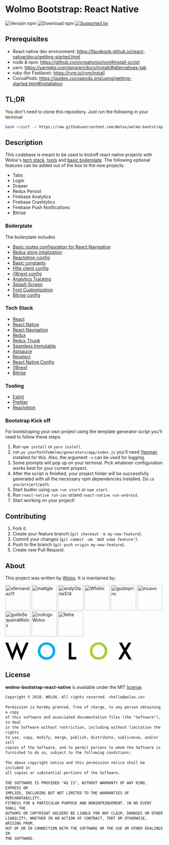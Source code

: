 # Wolmo Bootstrap: React Native

![Versión npm](https://img.shields.io/npm/v/generator-wolmo-bootstrap-rn.svg?color=68d5f7)
![Download npm](https://img.shields.io/npm/dw/generator-wolmo-bootstrap-rn.svg?color=7551bb)
[![Supported by](https://img.shields.io/badge/supported%20by-Wolox.💗-blue.svg)](https://www.wolox.com.ar)

## Prerequisites

- React native dev environment: https://facebook.github.io/react-native/docs/getting-started.html
- node & npm: https://github.com/creationix/nvm#install-script
- yarn: https://yarnpkg.com/lang/en/docs/install/#alternatives-tab
- ruby (for Fastlane): https://rvm.io/rvm/install
- CocoaPods: https://guides.cocoapods.org/using/getting-started.html#installation

## TL;DR

You don't need to clone this repository. Just run the following in your terminal:

```bash
bash <(curl -s https://raw.githubusercontent.com/Wolox/wolmo-bootstrap-react-native/master/run.sh)
```

## Description

This codebase is meant to be used to kickoff react native projects with Wolox's [tech stack](#tech-stack), [tools](#tooling) and [basic boilerplate](#boilerplate).
The following optional features can be added out of the box to the new projects:

- Tabs
- Login
- Drawer
- Redux Persist
- Firebase Analytics
- Firebase Crashlytics
- Firebase Push Notifications
- Bitrise

### Boilerplate

The boilerplate includes

- [Basic routes configuration for React Navigation](/generators/app/templates/src/app/screens.ejs)
- [Redux store intialization](/generators/app/templates/src/redux/store.ejs)
- [Reactotron config](/generators/app/templates/src/config/reactotronConfig.ejs)
- [Basic constants](/generators/app/templates/src/constants)
- [Http client config](/generators/app/templates/src/config/api.js)
- [i18next config](/generators/app/templates/src/config/i18n.js)
- [Analytics Tracking](/generators/app/templates/src/redux/middlewares/analyticsMiddleware.js)
- [Splash Screen](/generators/app/tasks/appSetup/splashScreenSetup.js)
- [Font Customization](/generators/app/templates/src/config/fonts.js)
- [Bitrise config](/generators/app/tasks/createBitriseApp.js)

### Tech Stack

- [React](https://facebook.github.io/react/)
- [React Native](https://facebook.github.io/react-native/)
- [React Navigation](https://reactnavigation.org/)
- [Redux](http://redux.js.org/)
- [Redux Thunk](https://github.com/gaearon/redux-thunk)
- [Seamless Immutable](https://github.com/rtfeldman/seamless-immutable)
- [Apisauce](https://github.com/skellock/apisauce)
- [Reselect](https://github.com/reactjs/reselect)
- [React Native Config](https://github.com/luggit/react-native-config)
- [i18next](https://www.i18next.com/)
- [Bitrise](https://devcenter.bitrise.io/)

### Tooling

- [Eslint](http://eslint.org/)
- [Prettier](https://github.com/prettier/prettier)
- [Reactotron](https://github.com/infinitered/reactotron)

### Bootstrap Kick off

For bootstraping your own project using the template generator script you'll need to follow these steps:

1. Run `npm install` or `yarn install`.
2. run `yo yourPathToWolmo/generators/app/index.js` you'll need [Yeoman](https://yeoman.io/learning/index.html) installed for this. Also, the argument `-v` can be used for logging.
3. Some prompts will pop up on your terminal. Pick whatever configuration works best for your current proyect.
4. After the script is finished, your project folder will be successfully generated with all the necessary npm dependencies installed. Do `cd you/project/path`.
5. Start budler using `npm run start` or `npm start`.
6. Run `react-native run-ios` or/and `react-native run-android`.
7. Start working on your project!

## Contributing

1. Fork it.
2. Create your feature branch (`git checkout -b my-new-feature`).
3. Commit your changes (`git commit -am 'Add some feature'`).
4. Push to the branch (`git push origin my-new-feature`).
5. Create new Pull Request.

## About

This project was written by [Wolox](http://www.wolox.com.ar). It is mantained by:

<a href="https://github.com/sfernandez11"><img src="https://avatars2.githubusercontent.com/u/8583214?s=460&v=4" title="sfernandez11" width="80" height="80"></a>
<a href="https://github.com/mattgle"><img src="https://avatars1.githubusercontent.com/u/44204622?s=460&v=4" title="mattgle" width="80" height="80"></a>
<a href="https://github.com/andyOlarte514"><img src="https://avatars3.githubusercontent.com/u/40371687?s=460&v=4" title="andyOlarte514" width="80" height="80"></a>
<a href="https://github.com/Wfolini"><img src="https://avatars0.githubusercontent.com/u/12822259?s=460&v=4" title="Wfolini" width="80" height="80"></a>
<a href="https://github.com/guidoprinc"><img src="https://avatars3.githubusercontent.com/u/28304582?s=460&v=4" title="guidoprinc" width="80" height="80"></a>
<a href="https://github.com/mcavo"><img src="https://avatars3.githubusercontent.com/u/7648908?s=460&v=4" title="mcavo" width="80" height="80"></a>
<a href="https://github.com/guilleSequeiraWolox"><img src="https://avatars2.githubusercontent.com/u/42941989?s=460&v=4" title="guilleSequeiraWolox" width="80" height="80"></a>
<a href="https://github.com/rodrigoWolox"><img src="https://avatars0.githubusercontent.com/u/43755587?s=460&v=4" title="rodrigoWolox" width="80" height="80"></a>
<a href="https://github.com/felire"><img src="https://avatars3.githubusercontent.com/u/11776795?s=460&v=4" title="felire" width="80" height="80"></a>

![Wolox](https://raw.githubusercontent.com/Wolox/press-kit/master/logos/logo_banner.png).

## License

**wolmo-bootstrap-react-native** is available under the MIT [license](LICENSE).

    Copyright © 2018. WOLOX. All rights reserved. <hello@wolox.co>

    Permission is hereby granted, free of charge, to any person obtaining a copy
    of this software and associated documentation files (the "Software"), to deal
    in the Software without restriction, including without limitation the rights
    to use, copy, modify, merge, publish, distribute, sublicense, and/or sell
    copies of the Software, and to permit persons to whom the Software is
    furnished to do so, subject to the following conditions:

    The above copyright notice and this permission notice shall be included in
    all copies or substantial portions of the Software.

    THE SOFTWARE IS PROVIDED "AS IS", WITHOUT WARRANTY OF ANY KIND, EXPRESS OR
    IMPLIED, INCLUDING BUT NOT LIMITED TO THE WARRANTIES OF MERCHANTABILITY,
    FITNESS FOR A PARTICULAR PURPOSE AND NONINFRINGEMENT. IN NO EVENT SHALL THE
    AUTHORS OR COPYRIGHT HOLDERS BE LIABLE FOR ANY CLAIM, DAMAGES OR OTHER
    LIABILITY, WHETHER IN AN ACTION OF CONTRACT, TORT OR OTHERWISE, ARISING FROM,
    OUT OF OR IN CONNECTION WITH THE SOFTWARE OR THE USE OR OTHER DEALINGS IN
    THE SOFTWARE.

